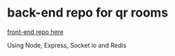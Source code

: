 # back-end repo for qr rooms

[front-end repo here](https://github.com/loukel/qr-rooms-front)

Using Node, Express, Socket io and Redis
